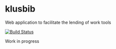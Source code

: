 # klusbib

Web application to facilitate the lending of work tools

[![Build Status](https://travis-ci.org/renardeau/klusbib.svg?branch=master)](https://travis-ci.org/renardeau/klusbib)

Work in progress
